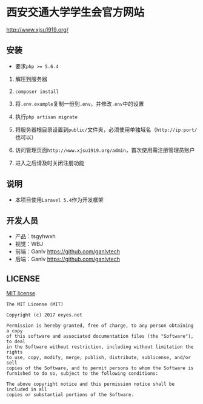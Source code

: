 # 西安交通大学学生会官方网站

<http://www.xjsu1919.org/>

## 安装

* 要求`php >= 5.6.4`

1. 解压到服务器

2. `composer install`

3. 将`.env.example`复制一份到`.env`，并修改`.env`中的设置

4. 执行`php artisan migrate`

5. 将服务器根目录设置到`public/`文件夹，必须使用单独域名（`http://ip:port/`也可以）

6. 访问管理页面`http://www.xjsu1919.org/admin`，首次使用需注册管理员账户

7. 进入之后请及时关闭注册功能

## 说明

* 本项目使用`Laravel 5.4`作为开发框架

## 开发人员

* 产品：tsgyhwxh
* 视觉：WBJ
* 前端：Ganlv <https://github.com/ganlvtech>
* 后端：Ganlv <https://github.com/ganlvtech>

## LICENSE

[MIT license](http://opensource.org/licenses/MIT).

    The MIT License (MIT)
    
    Copyright (c) 2017 eeyes.net
    
    Permission is hereby granted, free of charge, to any person obtaining a copy
    of this software and associated documentation files (the "Software"), to deal
    in the Software without restriction, including without limitation the rights
    to use, copy, modify, merge, publish, distribute, sublicense, and/or sell
    copies of the Software, and to permit persons to whom the Software is
    furnished to do so, subject to the following conditions:
    
    The above copyright notice and this permission notice shall be included in all
    copies or substantial portions of the Software.
